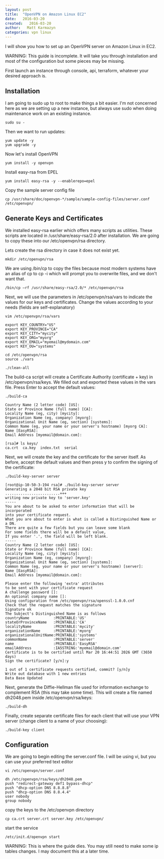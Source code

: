 ```yaml
---
layout: post
title:  "OpenVPN on Amazon Linux EC2"
date:   2016-03-20
created:   2016-03-20
author:   Matt Karmazyn
categories: vpn linux
---
```

I will show you how to set up an OpenVPN server on Amazon Linux in EC2.

<!--break-->

WARNING: This guide is incomplete. It will take you through installation and most of the configuration but some pieces may be missing.

First launch an instance through console, api, terraform, whatever your desired approach is.

## Installation
I am going to sudo up to root to make things a bit easier. I'm not concerned here as we are setting up a new instance, but always use sudo <command> when doing maintenance work on an existing instance.

    sudo su -

Then we want to run updates:

    yum update -y
    yum upgrade -y

Now let's install OpenVPN

    yum install -y openvpn

Install easy-rsa from EPEL

    yum install easy-rsa -y --enablerepo=epel

Copy the sample server config file

    cp /usr/share/doc/openvpn-*/sample/sample-config-files/server.conf /etc/openvpn/

## Generate Keys and Certificates
We installed easy-rsa earlier which offers many scripts as utilities. These scripts are located in /usr/share/easy-rsa/2.0 after installation. We are going to copy these into our /etc/openvpn/rsa directory.

Lets create the rsa directory in case it does not exist yet.

    mkdir /etc/openvpn/rsa

We are using /bin/cp to copy the files because most modern systems have an alias of cp to cp -i which will prompt you to overwrite files, and we don't want that.

    /bin/cp –rf /usr/share/easy-rsa/2.0/* /etc/openvpn/rsa

Next, we will use the parameters in /etc/openvpn/rsa/vars to indicate the values for our keys and certificates. Change the values according to your needs (fields are self-explanatory)

    vim /etc/openvpn/rsa/vars

    export KEY_COUNTRY="US"
    export KEY_PROVINCE="CA"
    export KEY_CITY="mycity"
    export KEY_ORG="myorg"
    export KEY_EMAIL="myemail@mydomain.com"
    export KEY_OU="systems"

    cd /etc/openvpn/rsa
    source ./vars

    ./clean-all

The build-ca script will create a Certificate Authority (certificate + key) in /etc/openvpn/rsa/keys. We filled out and exported these values in the vars file. Press Enter to accept the default values:

    ./build-ca

    Country Name (2 letter code) [US]:
    State or Province Name (full name) [CA]:
    Locality Name (eg, city) [mycity]:
    Organization Name (eg, company) [myorg]:
    Organizational Unit Name (eg, section) [systems]:
    Common Name (eg, your name or your server's hostname) [myorg CA]:
    Name [EasyRSA]:
    Email Address [myemail@domain.com]:

    [rsa]# ls keys/
    ca.crt  ca.key  index.txt  serial

Next, we will create the key and the certificate for the server itself. As before, accept the default values and then press y to confirm the signing of the certificate:

    ./build-key-server server

    [root@ip-10-50-3-194 rsa]# ./build-key-server server
    Generating a 2048 bit RSA private key
    .........................+++
    writing new private key to 'server.key'
    -----
    You are about to be asked to enter information that will be incorporated
    into your certificate request.
    What you are about to enter is what is called a Distinguished Name or a DN.
    There are quite a few fields but you can leave some blank
    For some fields there will be a default value,
    If you enter '.', the field will be left blank.
    -----
    Country Name (2 letter code) [US]:
    State or Province Name (full name) [CA]:
    Locality Name (eg, city) [mycity]:
    Organization Name (eg, company) [myorg]:
    Organizational Unit Name (eg, section) [systems]:
    Common Name (eg, your name or your server's hostname) [server]:
    Name [EasyRSA]:
    Email Address [myemail@domain.com]:

    Please enter the following 'extra' attributes
    to be sent with your certificate request
    A challenge password []:
    An optional company name []:
    Using configuration from /etc/openvpn/rsa/openssl-1.0.0.cnf
    Check that the request matches the signature
    Signature ok
    The Subject's Distinguished Name is as follows
    countryName           :PRINTABLE:'US'
    stateOrProvinceName   :PRINTABLE:'CA'
    localityName          :PRINTABLE:'mycity'
    organizationName      :PRINTABLE:'myorg'
    organizationalUnitName:PRINTABLE:'systems'
    commonName            :PRINTABLE:'server'
    name                  :PRINTABLE:'EasyRSA'
    emailAddress          :IA5STRING:'myemail@domain.com'
    Certificate is to be certified until Mar 20 16:44:51 2026 GMT (3650 days)
    Sign the certificate? [y/n]:y

    1 out of 1 certificate requests certified, commit? [y/n]y
    Write out database with 1 new entries
    Data Base Updated

Next, generate the Diffie-Hellman file used for information exchange to complement RSA (this may take some time). This will create a file named dh2048.pem inside /etc/openvpn/rsa/keys:

    ./build-dh

Finally, create separate certificate files for each client that will use your VPN server (change client to a name of your choosing):

    ./build-key client

## Configuration
We are going to begin editing the server.conf file. I will be using vi, but you can use your preferred text editor

    vi /etc/openvpn/server.conf

    dh /etc/openvpn/rsa/keys/dh2048.pem
    push "redirect-gateway def1 bypass-dhcp"
    push "dhcp-option DNS 8.8.8.8"
    push "dhcp-option DNS 8.8.4.4"
    user nobody
    group nobody

copy the keys to the /etc/openvpn directory

    cp ca.crt server.crt server.key /etc/openvpn/

start the service

    /etc/init.d/openvpn start

WARNING: This is where the guide dies. You may still need to make some ip tables changes. I may document this at a later time.
